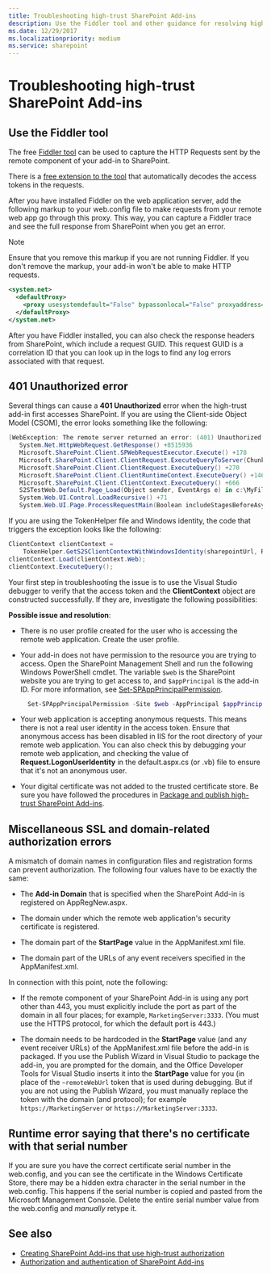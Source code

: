 ```yaml
---
title: Troubleshooting high-trust SharePoint Add-ins
description: Use the Fiddler tool and other guidance for resolving high-trust issues.
ms.date: 12/29/2017
ms.localizationpriority: medium
ms.service: sharepoint
---
```



# Troubleshooting high-trust SharePoint Add-ins

## Use the Fiddler tool

The free [Fiddler tool](http://www.telerik.com/fiddler) can be used to capture the HTTP Requests sent by the remote component of your add-in to SharePoint. 

There is a [free extension to the tool](https://github.com/andrewconnell/SPOAuthFiddlerExt) that automatically decodes the access tokens in the requests.

After you have installed Fiddler on the web application server, add the following markup to your web.config file to make requests from your remote web app go through this proxy. This way, you can capture a Fiddler trace and see the full response from SharePoint when you get an error.
 
> [!NOTE] 
> Ensure that you remove this markup if you are not running Fiddler. If you don't remove the markup, your add-in won't be able to make HTTP requests.

```XML
<system.net>
  <defaultProxy>
    <proxy usesystemdefault="False" bypassonlocal="False" proxyaddress="http://127.0.0.1:8888" />
  </defaultProxy>
</system.net>

```

After you have Fiddler installed, you can also check the response headers from SharePoint, which include a request GUID. This request GUID is a correlation ID that you can look up in the logs to find any log errors associated with that request.
 

<a name="UnauthorizedException"> </a> 

## 401 Unauthorized error

Several things can cause a **401 Unauthorized** error when the high-trust add-in first accesses SharePoint. If you are using the Client-side Object Model (CSOM), the error looks something like the following:

```csharp
[WebException: The remote server returned an error: (401) Unauthorized.]
   System.Net.HttpWebRequest.GetResponse() +8515936
   Microsoft.SharePoint.Client.SPWebRequestExecutor.Execute() +178
   Microsoft.SharePoint.Client.ClientRequest.ExecuteQueryToServer(ChunkStringBuilder sb) +1427
   Microsoft.SharePoint.Client.ClientRequest.ExecuteQuery() +270
   Microsoft.SharePoint.Client.ClientRuntimeContext.ExecuteQuery() +146
   Microsoft.SharePoint.Client.ClientContext.ExecuteQuery() +666
   S2STestWeb.Default.Page_Load(Object sender, EventArgs e) in c:\MyFiles\HightrustTest\HightrustTestWeb\Default.aspx.cs:28
   System.Web.UI.Control.LoadRecursive() +71
   System.Web.UI.Page.ProcessRequestMain(Boolean includeStagesBeforeAsyncPoint, Boolean includeStagesAfterAsyncPoint) +3178
```

If you are using the TokenHelper file and Windows identity, the code that triggers the exception looks like the following:

```csharp
ClientContext clientContext = 
    TokenHelper.GetS2SClientContextWithWindowsIdentity(sharepointUrl, Request.LogonUserIdentity); 
clientContext.Load(clientContext.Web);
clientContext.ExecuteQuery();
```

Your first step in troubleshooting the issue is to use the Visual Studio debugger to verify that the access token and the **ClientContext** object are constructed successfully. If they are, investigate the following possibilities:
 
**Possible issue and resolution**:

- There is no user profile created for the user who is accessing the remote web application. Create the user profile.
    
- Your add-in does not have permission to the resource you are trying to access. Open the SharePoint Management Shell and run the following Windows PowerShell cmdlet. The variable `$web` is the SharePoint website you are trying to get access to, and `$appPrincipal` is the add-in ID. For more information, see [Set-SPAppPrincipalPermission](/powershell/module/sharepoint-server/Set-SPAppPrincipalPermission).
      
  ```powershell
    Set-SPAppPrincipalPermission -Site $web -AppPrincipal $appPrincipal -Scope Site -Right FullControl
  ```

- Your web application is accepting anonymous requests. This means there is not a real user identity in the access token. Ensure that anonymous access has been disabled in IIS for the root directory of your remote web application. You can also check this by debugging your remote web application, and checking the value of **Request.LogonUserIdentity** in the default.aspx.cs (or .vb) file to ensure that it's not an anonymous user.    
 
- Your digital certificate was not added to the trusted certificate store. Be sure you have followed the procedures in  [Package and publish high-trust SharePoint Add-ins](package-and-publish-high-trust-sharepoint-add-ins.md).
    
<a name="DomainRelatedErrors"> </a> 

## Miscellaneous SSL and domain-related authorization errors

A mismatch of domain names in configuration files and registration forms can prevent authorization. The following four values have to be exactly the same:

- The **Add-in Domain** that is specified when the SharePoint Add-in is registered on AppRegNew.aspx.    
 
- The domain under which the remote web application's security certificate is registered.    
 
- The domain part of the **StartPage** value in the AppManifest.xml file.    
 
- The domain part of the URLs of any event receivers specified in the AppManifest.xml.    
 
In connection with this point, note the following:

- If the remote component of your SharePoint Add-in is using any port other than 443, you must explicitly include the port as part of the domain in all four places; for example, `MarketingServer:3333`. (You must use the HTTPS protocol, for which the default port is 443.)

- The domain needs to be hardcoded in the **StartPage** value (and any event receiver URLs) of the AppManifest.xml file before the add-in is packaged. If you use the Publish Wizard in Visual Studio to package the add-in, you are prompted for the domain, and the Office Developer Tools for Visual Studio inserts it into the **StartPage** value for you (in place of the `~remoteWebUrl` token that is used during debugging. But if you are not using the Publish Wizard, you must manually replace the token with the domain (and protocol); for example `https://MarketingServer` or `https://MarketingServer:3333`.
    
<a name="DomainRelatedErrors"> </a> 

## Runtime error saying that there's no certificate with that serial number

If you are sure you have the correct certificate serial number in the web.config, and you can see the certificate in the  Windows Certificate Store, there may be a hidden extra character in the serial number in the web.config. This happens if the serial number is copied and pasted from the Microsoft Management Console. Delete the entire serial number value from the web.config and *manually* retype it.

## See also

- [Creating SharePoint Add-ins that use high-trust authorization](creating-sharepoint-add-ins-that-use-high-trust-authorization.md)
- [Authorization and authentication of SharePoint Add-ins](authorization-and-authentication-of-sharepoint-add-ins.md)
 

 

